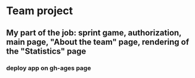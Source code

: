 # Team project
## My part of the job: sprint game, authorization, main page, "About the team" page, rendering of the "Statistics" page
### deploy app on gh-ages page